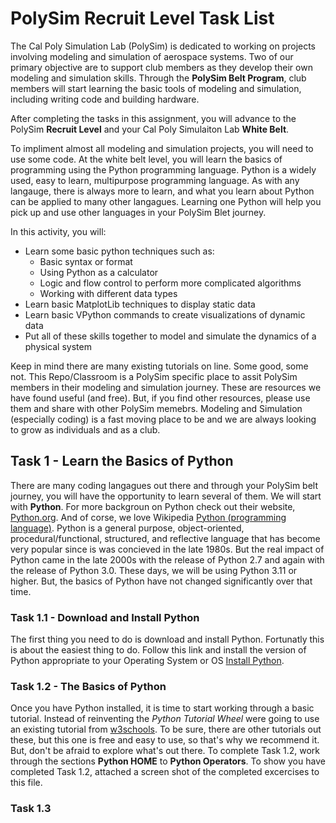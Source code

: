 # PolySim Recruit Level Task List
The Cal Poly Simulation Lab (PolySim) is dedicated to working on projects involving modeling and simulation of aerospace systems.  Two of our primary objective are to support club members as they develop their own modeling and simulation skills.  Through the **PolySim Belt Program**, club members will start learning the basic tools of modeling and simulation, including writing code and building hardware.

After completing the tasks in this assignment, you will advance to the PolySim **Recruit Level** and your Cal Poly Simulaiton Lab **White Belt**.

To impliment almost all modeling and simulation projects, you will need to use some code.  At the white belt level, you will learn the basics of programming using the Python programming language.  Python is a widely used, easy to learn, multipurpose programming language.  As with any langauge, there is always more to learn, and what you learn about Python can be applied to many other langagues.  Learning one Python will help you pick up and use other languages in your PolySim Blet journey.

In this activity, you will:
- Learn some basic python techniques such as:
  - Basic syntax or format
  - Using Python as a calculator
  - Logic and flow control to perform more complicated algorithms
  - Working with different data types
- Learn basic MatplotLib techniques to display static data
- Learn basic VPython commands to create visualizations of dynamic data
- Put all of these skills together to model and simulate the dynamics of a physical system

Keep in mind there are many existing tutorials on line.  Some good, some not.  This Repo/Classroom is a PolySim specific place to assit PolySim members in their modeling and simulation journey.  These are resources we have found useful (and free).  But, if you find other resources, please use them and share with other PolySim memebrs.  Modeling and Simulation (especially coding) is a fast moving place to be and we are always looking to grow as individuals and as a club.

## Task 1 - Learn the Basics of Python
There are many coding langagues out there and through your PolySim belt journey, you will have the opportunity to learn several of them.  We will start with **Python**.  For more backgroun on Python check out their website, [Python.org](https://www.python.org/).  And of corse, we love Wikipedia [Python (programming language)](https://en.wikipedia.org/wiki/Python_(programming_language)).
Python is a general purpose, object-oriented, procedural/functional, structured, and reflective language that has become very popular since is was concieved in the late 1980s.  But the real impact of Python came in the late 2000s with the release of Python 2.7 and again with the release of Python 3.0.  These days, we will be using Python 3.11 or higher.  But, the basics of Python have not changed significantly over that time.

### Task 1.1 - Download and Install Python
The first thing you need to do is download and install Python.  Fortunatly this is about the easiest thing to do.  Follow this link and install the version of Python appropriate to your Operating System or OS [Install Python](https://www.python.org/downloads/).

### Task 1.2 - The Basics of Python
Once you have Python installed, it is time to start working through a basic tutorial.  Instead of reinventing the *Python Tutorial Wheel* were going to use an existing tutorial from [w3schools](https://www.w3schools.com/python/default.asp).  To be sure, there are other tutorials out these, but this one is free and easy to use, so that's why we recommend it.  But, don't be afraid to explore what's out there.
To complete Task 1.2, work through the sections **Python HOME** to **Python Operators**.  To show you have completed Task 1.2, attached a screen shot of the completed excercises to this file.

### Task 1.3
